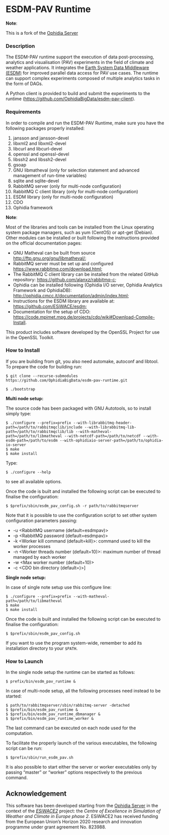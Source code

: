 # ESDM-PAV Runtime 

**Note**:

This is a fork of the [Ophidia Server](https://github.com/OphidiaBigData/ophidia-server)

### Description

The ESDM-PAV runtime support the execution of data post-processing, analytics and visualisation (PAV) experiments in the field of climate and weather applications.
It integrates the [Earth System Data Middleware (ESDM)](https://github.com/ESiWACE/esdm) for improved parallel data access for PAV use cases. The runtime can support complex experiments composed of multiple analytics tasks in the form of DAGs.

A Python client is provided to build and submit the experiments to the runtime (https://github.com/OphidiaBigData/esdm-pav-client).

### Requirements

In order to compile and run the ESDM-PAV Runtime, make sure you have the following packages properly installed:

1. jansson and jansson-devel
2. libxml2 and libxml2-devel
3. libcurl and libcurl-devel
4. openssl and openssl-devel
5. libssh2 and libssh2-devel
6. gsoap
7. GNU libmatheval (only for selection statement and advanced management of run-time variables)
8. sqlite and sqlite-devel
9. RabbitMQ server (only for multi-node configuration)
10. RabbitMQ C client library (only for multi-node configuration)
11. ESDM library (only for multi-node configuration)
12. CDO
13. Ophidia framework

**Note**:

Most of the libraries and tools can be installed from the Linux operating system package managers, such as yum (CentOS) or apt-get (Debian). Other modules can be installed or built following the instructions provided on the official documentation pages:
* GNU Matheval can be built from source http://ftp.gnu.org/gnu/libmatheval/;
* RabbitMQ server must be set up and configured https://www.rabbitmq.com/download.html; 
* The RabbitMQ C client library can be installed from the related GitHub repository: https://github.com/alanxz/rabbitmq-c;
* Ophidia can be installed following (Ophidia I/O server, Ophidia Analytics Framework and OphidiaDB): http://ophidia.cmcc.it/documentation/admin/index.html;
* Instructions for the ESDM library are available at: https://github.com/ESiWACE/esdm;
* Documentation for the setup of CDO: https://code.mpimet.mpg.de/projects/cdo/wiki#Download-Compile-Install.

This product includes software developed by the OpenSSL Project for use in the OpenSSL Toolkit.

### How to Install

If you are building from git, you also need automake, autoconf and libtool. To prepare the code for building run:

```
$ git clone --recurse-submodules https://github.com/OphidiaBigData/esdm-pav-runtime.git
```

```
$ ./bootstrap 
```


**Multi node setup:**

The source code has been packaged with GNU Autotools, so to install simply type:

```
$ ./configure --prefix=prefix --with-librabbitmq-header-path=/path/to/rabbitmqclib/include --with-librabbitmq-lib-path=/path/to/rabbitmqclib/lib --with-matheval-path=/path/to/libmatheval --with-netcdf-path=/path/to/netcdf --with-esdm-path=/path/to/esdm --with-ophidiaio-server-path=/path/to/ophidia-io-server
$ make
$ make install
```

Type:

```
$ ./configure --help
```

to see all available options.

Once the code is built and installed the following script can be executed to finalise the configuration:
```
$ $prefix/sbin/esdm_pav_config.sh -r path/to/rabbitmqserver
```

Note that it is possible to use the configuration script to set other system configuration parameters passing:
* -u <RabbitMQ username (default=esdmpav)>
* -p <RabbitMQ password (default=esdmpav)>
* -k <Worker kill command (default=kill)>: command used to kill the worker processes
* -n <Worker threads number (default=10)>: maximum number of thread managed by each worker
* -w <Max worker number (default=10)>
* -c <CDO bin directory (default=)>]


**Single node setup:**

In case of single note setup use this configure line:

```
$ ./configure --prefix=prefix --with-matheval-path=/path/to/libmatheval
$ make
$ make install
```


Once the code is built and installed the following script can be executed to finalise the configuration:
```
$ $prefix/sbin/esdm_pav_config.sh
```


If you want to use the program system-wide, remember to add its installation directory to your `$PATH`.


### How to Launch

In the single node setup the runtime can be started as follows:
```
$ prefix/bin/esdm_pav_runtime &
```

In case of multi-node setup, all the following processes need instead to be started:
```
$ path/to/rabbitmqserver/sbin/rabbitmq-server -detached
$ $prefix/bin/esdm_pav_runtime &
$ $prefix/bin/esdm_pav_runtime_dbmanager &
$ $prefix/bin/esdm_pav_runtime_worker &
```

The last command can be executed on each node used for the computation. 

To facilitate the properly launch of the various executables, the following script can be run:

```
$ $prefix/sbin/run_esdm_pav.sh
```

It is also possible to start either the server or worker executables only by passing “master” or “worker” options respectively to the previous command.


Acknowledgement
---------------

This software has been developed starting from the [Ophidia Server](https://github.com/OphidiaBigData/ophidia-server) in the context of the *[ESiWACE2](http://www.esiwace.eu)* project: the *Centre of Excellence in Simulation of Weather and Climate in Europe phase 2*. ESiWACE2 has received funding from the European Union’s Horizon 2020 research and innovation programme under grant agreement No. 823988.
